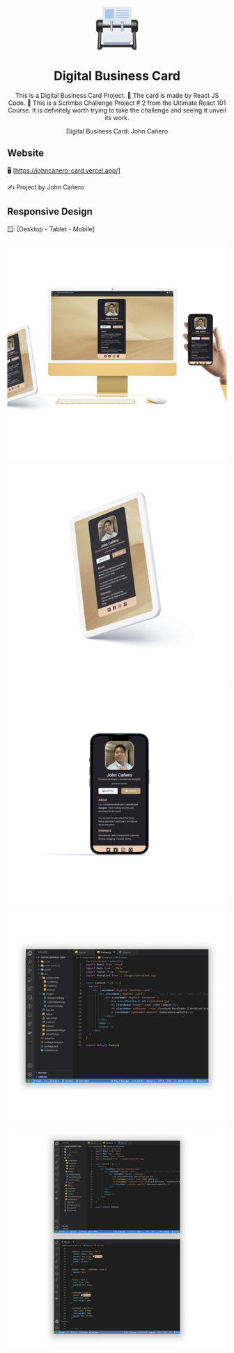 <!-- markdownlint-configure-file {
  "MD013": {
    "code_blocks": false,
    "tables": false
  },
  "MD033": false,
  "MD041": false
} -->

<div align="center">
  <a href="https://johncanero-card.vercel.app/" target="_blank">
    <img alt="digital-business-card" height="100" src="./src/images/logoCard.png"/>
  </a>
</div>

<div align="center">

# Digital Business Card

This is a Digital Business Card Project. 📇 The card is made by React JS Code. 🔵
This is a Scrimba Challenge Project # 2 from the Ultimate React 101 Course.
It is definitely worth trying to take the challenge and seeing it unveil its work.

Digital Business Card: John Cañero
</div>

## Website

🖥️ [https://johncanero-card.vercel.app/]

✍️ Project by John Cañero

## Responsive Design

🪟: [Desktop - Tablet - Mobile]

![Desktop View - Digital Business Card](./src/images/desktopView.jpg)
![Tablet View - Digital Business Card](./src/images/tabletView.jpg)
![Mobile View - Digital Business Card](./src/images/mobileView.jpg)
![Code Snippet - Digital Business Card](./src/images/codeView.jpg)
![Code Snippet2 - Digital Business Card](./src/images/codeView2.jpg)
